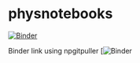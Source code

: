 # physnotebooks
[![Binder](https://mybinder.org/badge_logo.svg)](https://mybinder.org/v2/gh/PALab/physnotebooks/main)

Binder link using npgitpuller [![Binder](https://mybinder.org/v2/gh/edur409/github_pyenv/main?urlpath=git-pull%3Frepo%3Dhttps%253A%252F%252Fgithub.com%252Fedur409%252Fphysnotebooks%26urlpath%3Dlab%252Ftree%252Fphysnotebooks%252F%26branch%3Dmain)
